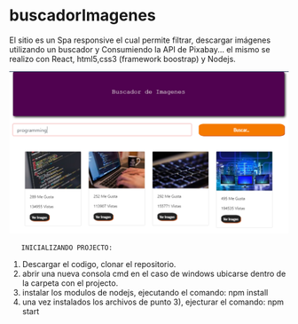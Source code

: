 # buscadorImagenes
El sitio es un Spa responsive el cual permite filtrar, descargar imágenes utilizando un buscador y  Consumiendo la API de Pixabay... el mismo se realizo con React, html5,css3 (framework boostrap) y Nodejs.


![Screenshot](screenshot.png)


       INICIALIZANDO PROJECTO:
 1) Descargar el codigo, clonar el repositorio.
 2) abrir una nueva consola cmd en el caso de windows ubicarse dentro de la carpeta con el projecto.
 3) instalar los modulos de nodejs, ejecutando el comando: npm install
 4) una vez instalados los archivos de punto 3), ejecturar el comando: npm start 
